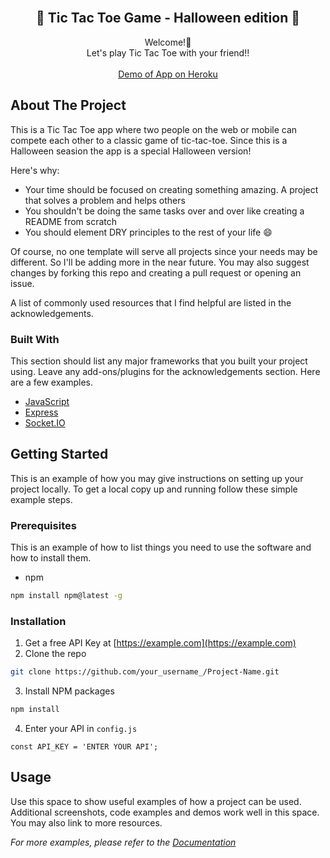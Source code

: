 <!--
*** Thanks for checking out this README Template. If you have a suggestion that would
*** make this better, please fork the repo and create a pull request or simply open
*** an issue with the tag "enhancement".
*** Thanks again! Now go create something AMAZING! :D
-->


<!-- PROJECT LOGO -->
<br />
<p align="center">

  <h2 align="center">🎃 Tic Tac Toe Game - Halloween edition 🎃</h2>

  <p align="center">
    Welcome!👋 
  <br />
    Let's play Tic Tac Toe with your friend!! 
    <br />
    <br />
    <a href="https://react-tic-tac-toe-app-eri.herokuapp.com/">Demo of App on Heroku</a>
  </p>
</p>



<!-- ABOUT THE PROJECT -->
## About The Project

This is a Tic Tac Toe app where two people on the web or mobile can compete each other to a classic game of tic-tac-toe. Since this is a Halloween seasion the app is a special Halloween version! 

Here's why:
* Your time should be focused on creating something amazing. A project that solves a problem and helps others
* You shouldn't be doing the same tasks over and over like creating a README from scratch
* You should element DRY principles to the rest of your life :smile:

Of course, no one template will serve all projects since your needs may be different. So I'll be adding more in the near future. You may also suggest changes by forking this repo and creating a pull request or opening an issue.

A list of commonly used resources that I find helpful are listed in the acknowledgements.

### Built With
This section should list any major frameworks that you built your project using. Leave any add-ons/plugins for the acknowledgements section. Here are a few examples.
* [JavaScript](https://reactjs.org/)
* [Express](https://expressjs.com/)
* [Socket.IO](https://socket.io/)


<!-- GETTING STARTED -->
## Getting Started

This is an example of how you may give instructions on setting up your project locally.
To get a local copy up and running follow these simple example steps.

### Prerequisites

This is an example of how to list things you need to use the software and how to install them.
* npm
```sh
npm install npm@latest -g
```

### Installation

1. Get a free API Key at [https://example.com](https://example.com)
2. Clone the repo
```sh
git clone https://github.com/your_username_/Project-Name.git
```
3. Install NPM packages
```sh
npm install
```
4. Enter your API in `config.js`
```JS
const API_KEY = 'ENTER YOUR API';
```



<!-- USAGE EXAMPLES -->
## Usage

Use this space to show useful examples of how a project can be used. Additional screenshots, code examples and demos work well in this space. You may also link to more resources.

_For more examples, please refer to the [Documentation](https://example.com)_







